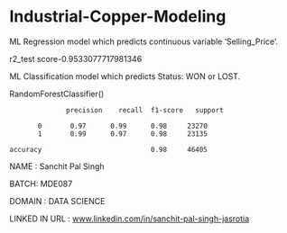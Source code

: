 # Industrial-Copper-Modeling

ML Regression model which predicts continuous variable ‘Selling_Price’. 

r2_test score-0.9533077717981346

ML Classification model which predicts Status: WON or LOST.

RandomForestClassifier()

                  precision    recall  f1-score   support

           0       0.97      0.99      0.98     23270
           1       0.99      0.97      0.98     23135

    accuracy                           0.98     46405


NAME : Sanchit Pal Singh

BATCH: MDE087

DOMAIN : DATA SCIENCE

LINKED IN URL : www.linkedin.com/in/sanchit-pal-singh-jasrotia






